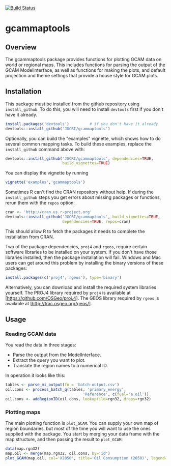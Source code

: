 [![Build Status](https://travis-ci.org/JGCRI/gcammaptools.svg?branch=master)](https://travis-ci.org/JGCRI/gcammaptools)

# gcammaptools

## Overview

The gcammaptools package provides functions for plotting GCAM data on
world or regional maps.  This includes functions for parsing the
output of the GCAM ModelInterface, as well as functions for making the
plots, and default projection and theme settings that provide a house
style for GCAM plots.

## Installation

This package must be installed from the github repository using
`install_github`.  To
do this, you will need to install `devtools` first if you
don't have it already.  

```R
install.packages('devtools')         # if you don't have it already
devtools::install_github('JGCRI/gcammaptools')
```  
Optionally, you can build the "examples" vignette, which shows how to
do several common mapping tasks.  To build these examples, replace the
`install_github` command above with:
```R
devtools::install_github('JGCRI/gcammaptools', dependencies=TRUE,
                         build_vignettes=TRUE)
```
You can display the vignette by running
```R
vignette('examples','gcammaptools')
```

Sometimes R can't find the CRAN repository without help.  If during
the `install_github` steps you get errors about missing packages or
functions, rerun them with the `repos` option:  

```R
cran <- 'http://cran.us.r-project.org'
devtools::install_github('JGCRI/gcammaptools', build_vignettes=TRUE,
                         dependencies=TRUE, repos=cran)
```  
This should allow R to fetch the packages it needs to complete the
installation from CRAN.

Two of the package dependencies, `proj4` and `rgeos`, require certain
software libraries to be installed on your system.  If you don't have
those libraries installed, then the package installation will fail.
Windows and Mac users can get around this problem by installing the
binary versions of these packages:  

```R
install.packages(c('proj4','rgeos'), type='binary')
```

Alternatively, you can download and install the required system
libraries yourself.  The PROJ4 library required by `proj4` is
available at [https://github.com/OSGeo/proj.4].  The GEOS library
required by `rgeos` is available at [http://trac.osgeo.org/geos/].


## Usage

### Reading GCAM data

You read the data in three stages:  
* Parse the output from the ModelInterface.
* Extract the query you want to plot.
* Translate the region names to a numerical ID.

In operation it looks like this:  
```R
tables <- parse_mi_output(fn = 'batch-output.csv')
oil.cons <- process_batch_q(tables, 'primary_energy',
                                  'Reference', c(fuel='a oil'))
oil.cons <- addRegionID(oil.cons, lookupfile=rgn32, drops=rgn32)
```

### Plotting maps

The main plotting function is `plot_GCAM`.  You can supply your own
map of region boundaries, but most of the time you will want to use
the ones supplied with the package.  You start by merging your data
frame with the map structure, and then passing the result to
`plot_GCAM`:  
```R
data(map.rgn32)
map.oil <- merge(map.rgn32, oil.cons, by='id')
plot_GCAM(map.oil, col='X2050', title='Oil Consumption (2050)', legend=TRUE)
```
